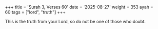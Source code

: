 +++
title = 'Surah 3, Verses 60'
date = '2025-08-27'
weight = 353
ayah = 60
tags = ["lord", "truth"]
+++

This is the truth from your Lord, so do not be one of those who doubt.